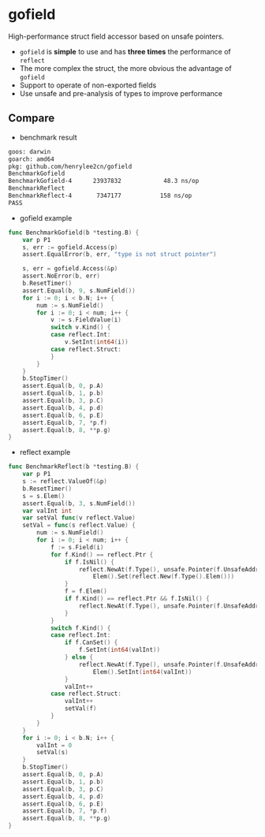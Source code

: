 # gofield

High-performance struct field accessor based on unsafe pointers.

- `gofield` is **simple** to use and has **three times** the performance of `reflect`
- The more complex the struct, the more obvious the advantage of `gofield`
- Support to operate of non-exported fields
- Use unsafe and pre-analysis of types to improve performance

## Compare

- benchmark result
```sh
goos: darwin
goarch: amd64
pkg: github.com/henrylee2cn/gofield
BenchmarkGofield
BenchmarkGofield-4   	23937832	        48.3 ns/op
BenchmarkReflect
BenchmarkReflect-4   	 7347177	       158 ns/op
PASS
```

- gofield example
```go
func BenchmarkGofield(b *testing.B) {
	var p P1
	s, err := gofield.Access(p)
	assert.EqualError(b, err, "type is not struct pointer")

	s, err = gofield.Access(&p)
	assert.NoError(b, err)
	b.ResetTimer()
	assert.Equal(b, 9, s.NumField())
	for i := 0; i < b.N; i++ {
		num := s.NumField()
		for i := 0; i < num; i++ {
			v := s.FieldValue(i)
			switch v.Kind() {
			case reflect.Int:
				v.SetInt(int64(i))
			case reflect.Struct:
			}
		}
	}
	b.StopTimer()
	assert.Equal(b, 0, p.A)
	assert.Equal(b, 1, p.b)
	assert.Equal(b, 3, p.C)
	assert.Equal(b, 4, p.d)
	assert.Equal(b, 6, p.E)
	assert.Equal(b, 7, *p.f)
	assert.Equal(b, 8, **p.g)
}
```

- reflect example
```go
func BenchmarkReflect(b *testing.B) {
	var p P1
	s := reflect.ValueOf(&p)
	b.ResetTimer()
	s = s.Elem()
	assert.Equal(b, 3, s.NumField())
	var valInt int
	var setVal func(v reflect.Value)
	setVal = func(s reflect.Value) {
		num := s.NumField()
		for i := 0; i < num; i++ {
			f := s.Field(i)
			for f.Kind() == reflect.Ptr {
				if f.IsNil() {
					reflect.NewAt(f.Type(), unsafe.Pointer(f.UnsafeAddr())).
						Elem().Set(reflect.New(f.Type().Elem()))
				}
				f = f.Elem()
				if f.Kind() == reflect.Ptr && f.IsNil() {
					reflect.NewAt(f.Type(), unsafe.Pointer(f.UnsafeAddr()))
				}
			}
			switch f.Kind() {
			case reflect.Int:
				if f.CanSet() {
					f.SetInt(int64(valInt))
				} else {
					reflect.NewAt(f.Type(), unsafe.Pointer(f.UnsafeAddr())).
						Elem().SetInt(int64(valInt))
				}
				valInt++
			case reflect.Struct:
				valInt++
				setVal(f)
			}
		}
	}
	for i := 0; i < b.N; i++ {
		valInt = 0
		setVal(s)
	}
	b.StopTimer()
	assert.Equal(b, 0, p.A)
	assert.Equal(b, 1, p.b)
	assert.Equal(b, 3, p.C)
	assert.Equal(b, 4, p.d)
	assert.Equal(b, 6, p.E)
	assert.Equal(b, 7, *p.f)
	assert.Equal(b, 8, **p.g)
}
```
